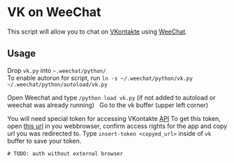 # VK on WeeChat
This script will allow you to chat on [VKontakte](https://vk.com) using [WeeChat](https://www.weechat.org/).

## Usage
Drop `vk.py` into `~.weechat/python/`  
To enable autorun for script, run `ln -s ~/.weechat/python/vk.py ~/.weechat/python/autoload/vk.py`

Open Weechat and type `/python load vk.py` (if not added to autoload or weechat was already running)  
Go to the vk buffer (upper left corner)

You will need special token for accessing VKontakte [API](https://vk.com/dev/manuals)
To get this token, open [this url](https://oauth.vk.com/authorize?client_id=6178678&scope=69636&v=5.68&response_type=token) in you webbrowser, confirm access rights for the app and copy url you was redirected to.
Type `insert-token <copyed_url>` inside of `vk` buffer to save your token.

`# TODO: auth without external browser`

